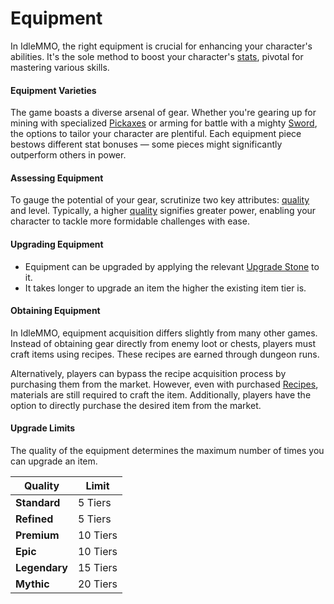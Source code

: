 # Equipment

In IdleMMO, the right equipment is crucial for enhancing your character's abilities. It's the sole method to boost your character's [stats](/wiki/character/stats), pivotal for mastering various skills.

#### Equipment Varieties

The game boasts a diverse arsenal of gear. Whether you're gearing up for mining with specialized [Pickaxes](/wiki/items-and-pets/item-types) or arming for battle with a mighty [Sword](/wiki/items-and-pets/item-types), the options to tailor your character are plentiful. Each equipment piece bestows different stat bonuses — some pieces might significantly outperform others in power.

#### Assessing Equipment

To gauge the potential of your gear, scrutinize two key attributes: [quality](/wiki/items-and-pets/qualities) and level. Typically, a higher [quality](/wiki/items-and-pets/qualities) signifies greater power, enabling your character to tackle more formidable challenges with ease.

#### Upgrading Equipment

- Equipment can be upgraded by applying the relevant [Upgrade Stone](/wiki/items-and-pets/item-types) to it. 
- It takes longer to upgrade an item the higher the existing item tier is.

#### Obtaining Equipment

In IdleMMO, equipment acquisition differs slightly from many other games. Instead of obtaining gear directly from enemy loot or chests, players must craft items using recipes. These recipes are earned through dungeon runs. 

Alternatively, players can bypass the recipe acquisition process by purchasing them from the market. However, even with purchased [Recipes](/wiki/items-and-pets/item-types), materials are still required to craft the item. Additionally, players have the option to directly purchase the desired item from the market.

#### Upgrade Limits

The quality of the equipment determines the maximum number of times you can upgrade an item.

<div class="table-container">

| Quality     | Limit    |
| --------  | -------  |
| __<span class="quality:standard:text">Standard</span>__  | 5 Tiers  |
| __<span class="quality:refined:text">Refined</span>__   | 5 Tiers  |
| __<span class="quality:premium:text">Premium</span>__   | 10 Tiers |
| __<span class="quality:epic:text">Epic</span>__      | 10 Tiers |
| __<span class="quality:legendary:text">Legendary</span>__ | 15 Tiers |
| __<span class="quality:mythic:text">Mythic</span>__    | 20 Tiers |

</div>